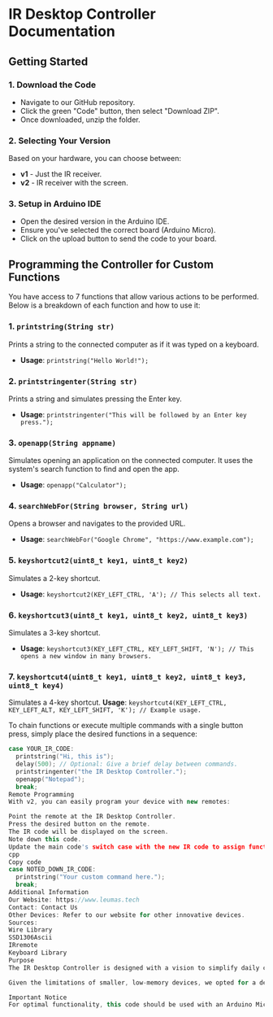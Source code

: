 # IR Desktop Controller Documentation

## Getting Started

### 1. Download the Code
- Navigate to our GitHub repository.
- Click the green "Code" button, then select "Download ZIP".
- Once downloaded, unzip the folder.

### 2. Selecting Your Version
Based on your hardware, you can choose between:
- **v1** - Just the IR receiver.
- **v2** - IR receiver with the screen.

### 3. Setup in Arduino IDE
- Open the desired version in the Arduino IDE.
- Ensure you've selected the correct board (Arduino Micro).
- Click on the upload button to send the code to your board.

## Programming the Controller for Custom Functions

You have access to 7 functions that allow various actions to be performed. Below is a breakdown of each function and how to use it:

### 1. `printstring(String str)`
Prints a string to the connected computer as if it was typed on a keyboard.
- **Usage**: `printstring("Hello World!");`

### 2. `printstringenter(String str)`
Prints a string and simulates pressing the Enter key.
- **Usage**: `printstringenter("This will be followed by an Enter key press.");`

### 3. `openapp(String appname)`
Simulates opening an application on the connected computer. It uses the system's search function to find and open the app.
- **Usage**: `openapp("Calculator");`

### 4. `searchWebFor(String browser, String url)`
Opens a browser and navigates to the provided URL.
- **Usage**: `searchWebFor("Google Chrome", "https://www.example.com");`

### 5. `keyshortcut2(uint8_t key1, uint8_t key2)`
Simulates a 2-key shortcut.
- **Usage**: `keyshortcut2(KEY_LEFT_CTRL, 'A'); // This selects all text.`

### 6. `keyshortcut3(uint8_t key1, uint8_t key2, uint8_t key3)`
Simulates a 3-key shortcut.
- **Usage**: `keyshortcut3(KEY_LEFT_CTRL, KEY_LEFT_SHIFT, 'N'); // This opens a new window in many browsers.`

### 7. `keyshortcut4(uint8_t key1, uint8_t key2, uint8_t key3, uint8_t key4)`
Simulates a 4-key shortcut.
**Usage**: `keyshortcut4(KEY_LEFT_CTRL, KEY_LEFT_ALT, KEY_LEFT_SHIFT, 'K'); // Example usage.`

To chain functions or execute multiple commands with a single button press, simply place the desired functions in a sequence:

```cpp
case YOUR_IR_CODE:
  printstring("Hi, this is");
  delay(500); // Optional: Give a brief delay between commands.
  printstringenter("the IR Desktop Controller.");
  openapp("Notepad");
  break;
Remote Programming
With v2, you can easily program your device with new remotes:

Point the remote at the IR Desktop Controller.
Press the desired button on the remote.
The IR code will be displayed on the screen.
Note down this code.
Update the main code's switch case with the new IR code to assign functions.
cpp
Copy code
case NOTED_DOWN_IR_CODE:
  printstring("Your custom command here.");
  break;
Additional Information
Our Website: https://www.leumas.tech
Contact: Contact Us
Other Devices: Refer to our website for other innovative devices.
Sources:
Wire Library
SSD1306Ascii
IRremote
Keyboard Library
Purpose
The IR Desktop Controller is designed with a vision to simplify daily computer tasks. With the expansion of technology, desktops are often cluttered with numerous applications and tasks. Our controller provides a unique solution to allow users to seamlessly control and manage their desktop environments with the press of a remote button.

Given the limitations of smaller, low-memory devices, we opted for a design that maximizes functionality without overburdening the system. This approach ensures fast response times, reliability, and the flexibility to be customized by users of all experience levels.

Important Notice
For optimal functionality, this code should be used with an Arduino Micro or another Arduino MCU that supports USB emulation through the Keyboard.h library.
